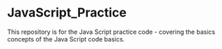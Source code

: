 # JavaScript_Practice
This repository is for the Java Script practice code - covering the basics concepts of the Java Script code basics.
